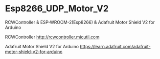 # Esp8266_UDP_Motor_V2
RCWController &
ESP-WROOM-2(Esp8266) & Adafruit Motor Shield V2 for Arduino

RCWController
 http://rcwcontroller.micutil.com

Adafruit Motor Shield V2 for Arduino 
 https://learn.adafruit.com/adafruit-motor-shield-v2-for-arduino
